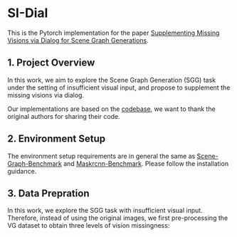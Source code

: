 # SI-Dial
This is the Pytorch implementation for the paper [Supplementing Missing Visions via Dialog for Scene Graph Generations]().

## 1. Project Overview
In this work, we aim to explore the Scene Graph Generation (SGG) task under the setting of insufficient visual input, and propose to supplement the missing visions via dialog.

Our implementations are based on the [codebase](https://github.com/KaihuaTang/Scene-Graph-Benchmark.pytorch), we want to thank the original authors for sharing their code. 

## 2. Environment Setup
The environment setup requirements are in general the same as [Scene-Graph-Benchmark](https://github.com/KaihuaTang/Scene-Graph-Benchmark.pytorch/blob/master/INSTALL.md) and [Maskrcnn-Benchmark](https://github.com/facebookresearch/maskrcnn-benchmark). Please follow the installation guidance.

## 3. Data Prepration
In this work, we explore the SGG task with insufficient visual input. Therefore, instead of using the original images, we first pre-processing the VG dataset to obtain three levels of vision missingness: 



